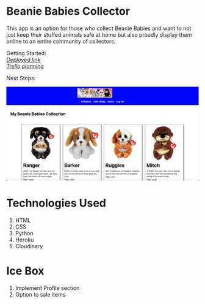 <h1> Beanie Babies Collector</h1>

This app is an option for those who collect Beanie Babies and want to not just keep their stuffed animals safe at home but also proudly display them online to an entire community of collectors.

Getting Started:<br>
    *[Deployed link](https://beanie-babies-collector.herokuapp.com/)* <br>
    *[Trello planning](https://trello.com/b/H96jlz6f/beanie-babies-collector)*


Next Steps:

![WebPage!](/media/images/ScreenShot.png "Main View")


<h1>Technologies Used </h1>
<ol>
  <li>HTML</li>
  <li>CSS</li>
  <li>Python</li>
  <li>Heroku</li>
  <li>Cloudinary</li>

</ol>


<h1>Ice Box </h1>
<ol>
  <li>Implement Profile section</li>
  <li>Option to sale items</li>
</ol>
